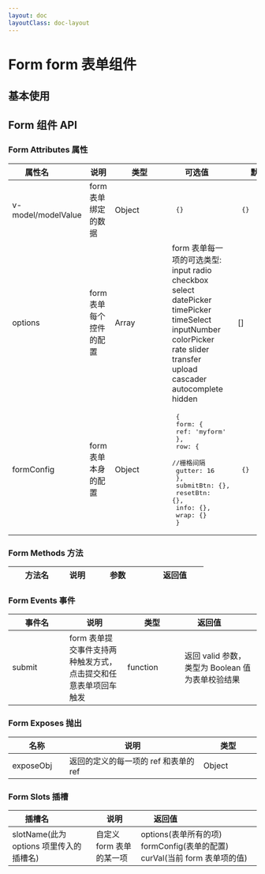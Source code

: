 ```yaml
---
layout: doc
layoutClass: doc-layout
---
```


# Form form 表单组件

## 基本使用

<preview path="../demos/form/form-1.vue" title="基本使用" description=" "></preview>

## Form 组件 API

### Form Attributes 属性

| <div style="width: 100px">属性名</div> | 说明                    | <div style="width: 100px">类型</div> | <div style="width: 100px">可选值</div>                                                                                                                                                            | <div style="width: 100px">默认值</div> |
| -------------------------------------- | ----------------------- | ------------------------------------ | ------------------------------------------------------------------------------------------------------------------------------------------------------------------------------------------------- | -------------------------------------- |
| v-model/modelValue                     | form 表单绑定的数据     | Object                               | <pre> {} </pre>                                                                                                                                                                                   | <pre> {}</pre>                         |
| options                                | form 表单每个控件的配置 | Array                                | form 表单每一项的可选类型:<br/> input radio checkbox select<br/> datePicker timePicker timeSelect inputNumber<br/> colorPicker rate slider transfer<br/> upload cascader autocomplete hidden<br/> | []                                     |
| formConfig                             | form 表单本身的配置     | Object                               | <pre> {<br/> form: {<br/> ref: 'myform'<br/> },<br/> row: {<br/> //栅格间隔<br/> gutter: 16<br/> },<br/> submitBtn: {},<br/> resetBtn: {},<br/> info: {},<br/> wrap: {}<br/> } </pre>             | <pre> {}</pre>                         |

### Form Methods 方法

| <div style="width: 100px">方法名</div> | 说明 | <div style="width: 100px">参数</div> | <div style="width: 100px">返回值</div> |
| -------------------------------------- | ---- | ------------------------------------ | -------------------------------------- |

### Form Events 事件

| <div style="width: 100px">事件名</div> | 说明                                                            | <div style="width: 100px">类型</div> | <div style="width: 100px">返回值</div>           |
| -------------------------------------- | --------------------------------------------------------------- | ------------------------------------ | ------------------------------------------------ |
| submit                                 | form 表单提交事件支持两种触发方式，点击提交和任意表单项回车触发 | function                             | 返回 valid 参数，类型为 Boolean 值为表单校验结果 |

### Form Exposes 抛出

| <div style="width: 100px">名称</div> | 说明                                  | <div style="width: 100px">类型</div> |
| ------------------------------------ | ------------------------------------- | ------------------------------------ |
| exposeObj                            | 返回的定义的每一项的 ref 和表单的 ref | Object                               |

### Form Slots 插槽

| <div style="width: 100px">插槽名</div>  | 说明                     | <div style="width: 100px">返回值</div>                                    |
| --------------------------------------- | ------------------------ | ------------------------------------------------------------------------- |
| slotName(此为 options 项里传入的插槽名) | 自定义 form 表单的某一项 | options(表单所有的项) formConfig(表单的配置) curVal(当前 form 表单项的值) |
